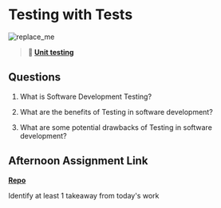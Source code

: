 # Testing with Tests

![replace_me](https://codeworks.blob.core.windows.net/public/assets/img/illustrations/placeholder.svg)

> **📖 [Unit testing](https://codeworksacademy.com/fs-student-guide/resources/wk8-9/03-UnitTesting/)**

## Questions

1. What is Software Development Testing?

2. What are the benefits of Testing in software development?

3. What are some potential drawbacks of Testing in software development?

## Afternoon Assignment Link

**[Repo](https://github.com/{{ghname}}/<ASSIGNMENT_REPO>)**

Identify at least 1 takeaway from today's work
